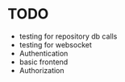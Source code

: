 # TODO

- testing for repository db calls
- testing for websocket
- Authentication
- basic frontend
- Authorization